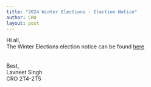 ```yaml
---
title: "2024 Winter Elections - Election Notice"
author: CRO
layout: post
---
```


Hi all, <br>
The Winter Elections election notice can be found <a href="https://drive.google.com/file/d/1ijemdjguwpX8OA7kKhsNFRbrayn-cx8d/view?usp=sharing">here</a>  
<br><br>
Best,<br>
Lavneet Singh<br>
CRO 2T4-2T5
